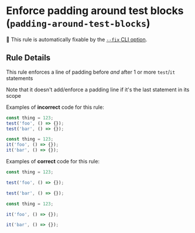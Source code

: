 # Enforce padding around test blocks (`padding-around-test-blocks`)

🔧 This rule is automatically fixable by the
[`--fix` CLI option](https://eslint.org/docs/latest/user-guide/command-line-interface#--fix).

<!-- end auto-generated rule header -->

## Rule Details

This rule enforces a line of padding before _and_ after 1 or more `test`/`it`
statements

Note that it doesn't add/enforce a padding line if it's the last statement in
its scope

Examples of **incorrect** code for this rule:

```js
const thing = 123;
test('foo', () => {});
test('bar', () => {});
```

```js
const thing = 123;
it('foo', () => {});
it('bar', () => {});
```

Examples of **correct** code for this rule:

```js
const thing = 123;

test('foo', () => {});

test('bar', () => {});
```

```js
const thing = 123;

it('foo', () => {});

it('bar', () => {});
```
